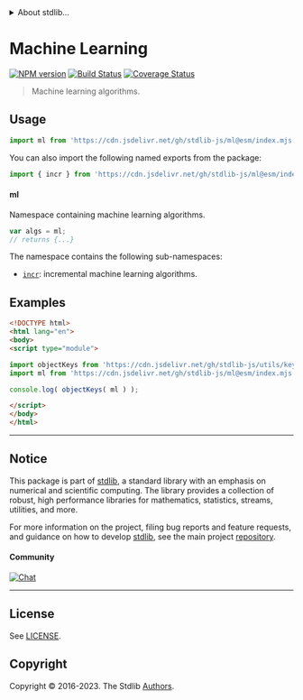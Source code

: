 <!--

@license Apache-2.0

Copyright (c) 2018 The Stdlib Authors.

Licensed under the Apache License, Version 2.0 (the "License");
you may not use this file except in compliance with the License.
You may obtain a copy of the License at

   http://www.apache.org/licenses/LICENSE-2.0

Unless required by applicable law or agreed to in writing, software
distributed under the License is distributed on an "AS IS" BASIS,
WITHOUT WARRANTIES OR CONDITIONS OF ANY KIND, either express or implied.
See the License for the specific language governing permissions and
limitations under the License.

-->


<details>
  <summary>
    About stdlib...
  </summary>
  <p>We believe in a future in which the web is a preferred environment for numerical computation. To help realize this future, we've built stdlib. stdlib is a standard library, with an emphasis on numerical and scientific computation, written in JavaScript (and C) for execution in browsers and in Node.js.</p>
  <p>The library is fully decomposable, being architected in such a way that you can swap out and mix and match APIs and functionality to cater to your exact preferences and use cases.</p>
  <p>When you use stdlib, you can be absolutely certain that you are using the most thorough, rigorous, well-written, studied, documented, tested, measured, and high-quality code out there.</p>
  <p>To join us in bringing numerical computing to the web, get started by checking us out on <a href="https://github.com/stdlib-js/stdlib">GitHub</a>, and please consider <a href="https://opencollective.com/stdlib">financially supporting stdlib</a>. We greatly appreciate your continued support!</p>
</details>

# Machine Learning

[![NPM version][npm-image]][npm-url] [![Build Status][test-image]][test-url] [![Coverage Status][coverage-image]][coverage-url] <!-- [![dependencies][dependencies-image]][dependencies-url] -->

> Machine learning algorithms.



<section class="usage">

## Usage

```javascript
import ml from 'https://cdn.jsdelivr.net/gh/stdlib-js/ml@esm/index.mjs';
```

You can also import the following named exports from the package:

```javascript
import { incr } from 'https://cdn.jsdelivr.net/gh/stdlib-js/ml@esm/index.mjs';
```

#### ml

Namespace containing machine learning algorithms.

```javascript
var algs = ml;
// returns {...}
```

The namespace contains the following sub-namespaces:

<!-- <toc pattern="*"> -->

<div class="namespace-toc">

-   <span class="signature">[`incr`][@stdlib/ml/incr]</span><span class="delimiter">: </span><span class="description">incremental machine learning algorithms.</span>

</div>

<!-- </toc> -->

</section>

<!-- /.usage -->

<section class="examples">

## Examples

<!-- TODO: better examples -->

<!-- eslint no-undef: "error" -->

```html
<!DOCTYPE html>
<html lang="en">
<body>
<script type="module">

import objectKeys from 'https://cdn.jsdelivr.net/gh/stdlib-js/utils/keys@esm/index.mjs';
import ml from 'https://cdn.jsdelivr.net/gh/stdlib-js/ml@esm/index.mjs';

console.log( objectKeys( ml ) );

</script>
</body>
</html>
```

</section>

<!-- /.examples -->

<!-- Section for related `stdlib` packages. Do not manually edit this section, as it is automatically populated. -->

<section class="related">

</section>

<!-- /.related -->

<!-- Section for all links. Make sure to keep an empty line after the `section` element and another before the `/section` close. -->


<section class="main-repo" >

* * *

## Notice

This package is part of [stdlib][stdlib], a standard library with an emphasis on numerical and scientific computing. The library provides a collection of robust, high performance libraries for mathematics, statistics, streams, utilities, and more.

For more information on the project, filing bug reports and feature requests, and guidance on how to develop [stdlib][stdlib], see the main project [repository][stdlib].

#### Community

[![Chat][chat-image]][chat-url]

---

## License

See [LICENSE][stdlib-license].


## Copyright

Copyright &copy; 2016-2023. The Stdlib [Authors][stdlib-authors].

</section>

<!-- /.stdlib -->

<!-- Section for all links. Make sure to keep an empty line after the `section` element and another before the `/section` close. -->

<section class="links">

[npm-image]: http://img.shields.io/npm/v/@stdlib/ml.svg
[npm-url]: https://npmjs.org/package/@stdlib/ml

[test-image]: https://github.com/stdlib-js/ml/actions/workflows/test.yml/badge.svg?branch=main
[test-url]: https://github.com/stdlib-js/ml/actions/workflows/test.yml?query=branch:main

[coverage-image]: https://img.shields.io/codecov/c/github/stdlib-js/ml/main.svg
[coverage-url]: https://codecov.io/github/stdlib-js/ml?branch=main

<!--

[dependencies-image]: https://img.shields.io/david/stdlib-js/ml.svg
[dependencies-url]: https://david-dm.org/stdlib-js/ml/main

-->

[chat-image]: https://img.shields.io/gitter/room/stdlib-js/stdlib.svg
[chat-url]: https://app.gitter.im/#/room/#stdlib-js_stdlib:gitter.im

[stdlib]: https://github.com/stdlib-js/stdlib

[stdlib-authors]: https://github.com/stdlib-js/stdlib/graphs/contributors

[umd]: https://github.com/umdjs/umd
[es-module]: https://developer.mozilla.org/en-US/docs/Web/JavaScript/Guide/Modules

[deno-url]: https://github.com/stdlib-js/ml/tree/deno
[umd-url]: https://github.com/stdlib-js/ml/tree/umd
[esm-url]: https://github.com/stdlib-js/ml/tree/esm
[branches-url]: https://github.com/stdlib-js/ml/blob/main/branches.md

[stdlib-license]: https://raw.githubusercontent.com/stdlib-js/ml/main/LICENSE

<!-- <toc-links> -->

[@stdlib/ml/incr]: https://github.com/stdlib-js/ml/tree/main/incr

<!-- </toc-links> -->

</section>

<!-- /.links -->
